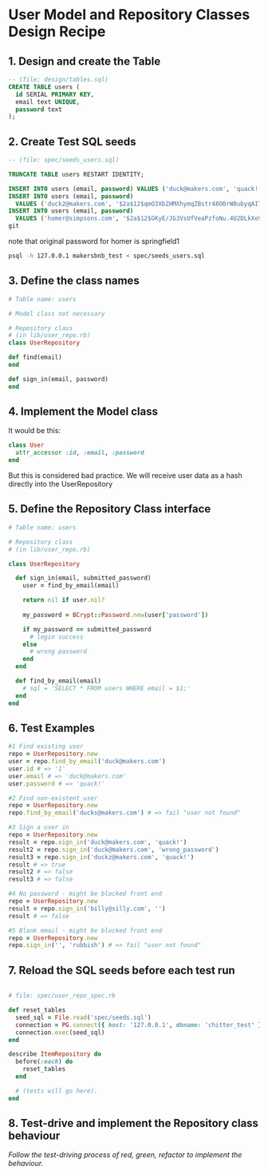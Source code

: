 # User Model and Repository Classes Design Recipe

## 1. Design and create the Table

```sql
-- (file: design/tables.sql)
CREATE TABLE users (
  id SERIAL PRIMARY KEY,
  email text UNIQUE,
  password text
);
```

## 2. Create Test SQL seeds

```sql
-- (file: spec/seeds_users.sql)

TRUNCATE TABLE users RESTART IDENTITY;

INSERT INTO users (email, password) VALUES ('duck@makers.com', 'quack!');
INSERT INTO users (email, password)
  VALUES ('duck2@makers.com', '$2a$12$qmO3XbZHMXhymqZBstr48O0rW8ubyqAITgm9T.cIoQrk0CMEEfECm');
INSERT INTO users (email, password)
  VALUES ('homer@simpsons.com', '$2a$12$GKyE/JG3VsUfVeaPzfoNu.4U2DLkXo9uPbq1/K2MohAgAC2Qw4sTm'); 
git 
```
note that original password for homer is springfield1


```bash
psql -h 127.0.0.1 makersbnb_test < spec/seeds_users.sql
```

## 3. Define the class names

```ruby
# Table name: users

# Model class not necessary

# Repository class
# (in lib/user_repo.rb)
class UserRepository

def find(email)
end

def sign_in(email, password)
end


```

## 4. Implement the Model class

It would be this:
```ruby
class User
  attr_accessor :id, :email, :password
end
```
But this is considered bad practice. We will receive user data as a hash directly into the UserRepository

## 5. Define the Repository Class interface

```ruby
# Table name: users

# Repository class
# (in lib/user_repo.rb)

class UserRepository

  def sign_in(email, submitted_password)
    user = find_by_email(email)

    return nil if user.nil?
    
    my_password = BCrypt::Password.new(user['password'])

    if my_password == submitted_password
      # login success
    else
      # wrong password
    end
  end

  def find_by_email(email)
    # sql = 'SELECT * FROM users WHERE email = $1;'
  end
end
```

## 6. Test Examples

```ruby
#1 Find existing user
repo = UserRepository.new
user = repo.find_by_email('duck@makers.com')
user.id # => '1'
user.email # => 'duck@makers.com'
user.password # => 'quack!'

#2 Find non-existent user
repo = UserRepository.new
repo.find_by_email('ducks@makers.com') # => fail "user not found"

#3 Sign a user in 
repo = UserRepository.new
result = repo.sign_in('duck@makers.com', 'quack!')
result2 = repo.sign_in('duck@makers.com', 'wrong_password')
result3 = repo.sign_in('duckz@makers.com', 'quack!')
result # => true
result2 # => false
result3 # => false

#4 No password - might be blocked front end
repo = UserRepository.new
result = repo.sign_in('billy@silly.com', '')
result # => false

#5 Blank email - might be blocked front end
repo = UserRepository.new
repo.sign_in('', 'rubbish') # => fail "user not found"

```

## 7. Reload the SQL seeds before each test run

```ruby

# file: spec/user_repo_spec.rb

def reset_tables
  seed_sql = File.read('spec/seeds.sql')
  connection = PG.connect({ host: '127.0.0.1', dbname: 'chitter_test' })
  connection.exec(seed_sql)
end

describe ItemRepository do
  before(:each) do 
    reset_tables
  end

  # (tests will go here).
end
```

## 8. Test-drive and implement the Repository class behaviour

_Follow the test-driving process of red, green, refactor to implement the behaviour._

